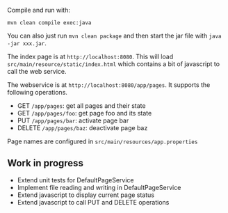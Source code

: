 
Compile and run with:

```
mvn clean compile exec:java
```

You can also just run `mvn clean package` and then start the jar file with `java -jar xxx.jar`.


The index page is at `http://localhost:8080`. This will load `src/main/resource/static/index.html`
which contains a bit of javascript to call the web service.

The webservice is at `http://localhost:8080/app/pages`. It supports the following operations.

- GET `/app/pages`: get all pages and their state
- GET `/app/pages/foo`: get page foo and its state
- PUT `/app/pages/bar`: activate page bar
- DELETE `/app/pages/baz`: deactivate page baz

Page names are configured in `src/main/resources/app.properties`

## Work in progress

- Extend unit tests for DefaultPageService
- Implement file reading and writing in DefaultPageService
- Extend javascript to display current page status
- Extend javascript to call PUT and DELETE operations
